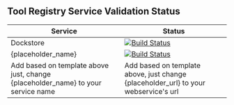 ## Tool Registry Service Validation Status

| Service       | Status        |
| ------------- |---------------|
| Dockstore     | [![Build Status](http://142.1.177.94:5000/trs/validator?url=https://dockstore.org:8443)](http://142.1.177.94:5000/trs/validator/debug?url=https://dockstore.org:8443) | 
| {placeholder_name} | [![Build Status](http://142.1.177.94:5000/trs/validator?url={placeholder_url})](http://142.1.177.94:5000/trs/validator/debug?url={placeholder_url})      |  
| Add based on template above just, change {placeholder_name} to your service name| Add based on template above, just change {placeholder_url} to your webservice's url|   

